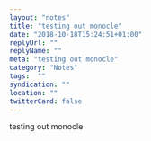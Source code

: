 ```yaml
---
layout: "notes"
title: "testing out monocle"
date: "2018-10-18T15:24:51+01:00"
replyUrl: ""
replyName: ""
meta: "testing out monocle"
category: "Notes"
tags:  ""
syndication: ""
location: ""
twitterCard: false
---
```

testing out monocle
